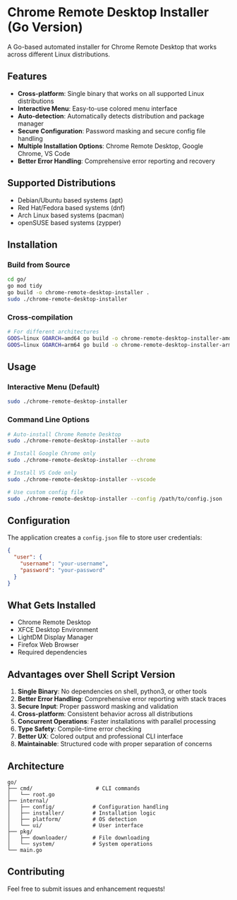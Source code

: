 # Chrome Remote Desktop Installer (Go Version)

A Go-based automated installer for Chrome Remote Desktop that works across different Linux distributions.

## Features

- **Cross-platform**: Single binary that works on all supported Linux distributions
- **Interactive Menu**: Easy-to-use colored menu interface
- **Auto-detection**: Automatically detects distribution and package manager
- **Secure Configuration**: Password masking and secure config file handling
- **Multiple Installation Options**: Chrome Remote Desktop, Google Chrome, VS Code
- **Better Error Handling**: Comprehensive error reporting and recovery

## Supported Distributions

- Debian/Ubuntu based systems (apt)
- Red Hat/Fedora based systems (dnf) 
- Arch Linux based systems (pacman)
- openSUSE based systems (zypper)

## Installation

### Build from Source

```bash
cd go/
go mod tidy
go build -o chrome-remote-desktop-installer .
sudo ./chrome-remote-desktop-installer
```

### Cross-compilation

```bash
# For different architectures
GOOS=linux GOARCH=amd64 go build -o chrome-remote-desktop-installer-amd64 .
GOOS=linux GOARCH=arm64 go build -o chrome-remote-desktop-installer-arm64 .
```

## Usage

### Interactive Menu (Default)

```bash
sudo ./chrome-remote-desktop-installer
```

### Command Line Options

```bash
# Auto-install Chrome Remote Desktop
sudo ./chrome-remote-desktop-installer --auto

# Install Google Chrome only
sudo ./chrome-remote-desktop-installer --chrome

# Install VS Code only
sudo ./chrome-remote-desktop-installer --vscode

# Use custom config file
sudo ./chrome-remote-desktop-installer --config /path/to/config.json
```

## Configuration

The application creates a `config.json` file to store user credentials:

```json
{
  "user": {
    "username": "your-username",
    "password": "your-password"
  }
}
```

## What Gets Installed

- Chrome Remote Desktop
- XFCE Desktop Environment
- LightDM Display Manager
- Firefox Web Browser
- Required dependencies

## Advantages over Shell Script Version

1. **Single Binary**: No dependencies on shell, python3, or other tools
2. **Better Error Handling**: Comprehensive error reporting with stack traces
3. **Secure Input**: Proper password masking and validation
4. **Cross-platform**: Consistent behavior across all distributions
5. **Concurrent Operations**: Faster installations with parallel processing
6. **Type Safety**: Compile-time error checking
7. **Better UX**: Colored output and professional CLI interface
8. **Maintainable**: Structured code with proper separation of concerns

## Architecture

```
go/
├── cmd/                    # CLI commands
│   └── root.go
├── internal/
│   ├── config/            # Configuration handling
│   ├── installer/         # Installation logic
│   ├── platform/          # OS detection
│   └── ui/                # User interface
├── pkg/
│   ├── downloader/        # File downloading
│   └── system/            # System operations
└── main.go
```

## Contributing

Feel free to submit issues and enhancement requests!
